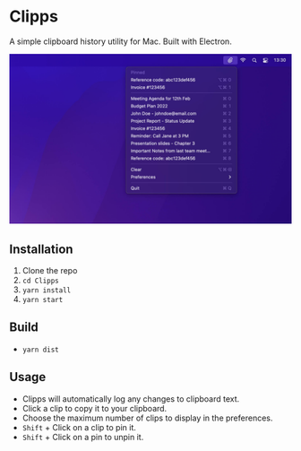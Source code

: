# Clipps

A simple clipboard history utility for Mac. Built with Electron.

![Screenshot](./docs/assets/screenshot.jpg?raw=true)

## Installation

1. Clone the repo
2. `cd Clipps`
3. `yarn install`
4. `yarn start`

## Build
- `yarn dist`

## Usage
- Clipps will automatically log any changes to clipboard text.
- Click a clip to copy it to your clipboard.
- Choose the maximum number of clips to display in the preferences.
- `Shift` + Click on a clip to pin it.
- `Shift` + Click on a pin to unpin it.